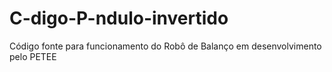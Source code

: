 # C-digo-P-ndulo-invertido
Código fonte para funcionamento do Robô de Balanço em desenvolvimento pelo PETEE
